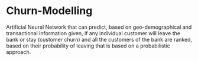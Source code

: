 # Churn-Modelling
Artificial Neural Network that can predict, based on geo-demographical and transactional information given, if any individual customer will leave the bank or stay (customer churn) and all the customers of the bank are ranked, based on their probability of leaving that is based on a probabilistic approach. 
